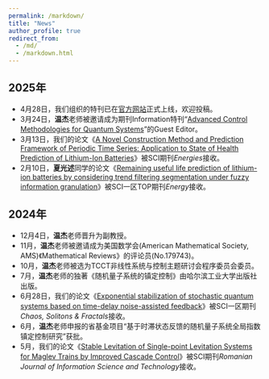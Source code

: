 ```yaml
---
permalink: /markdown/
title: "News"
author_profile: true
redirect_from: 
  - /md/
  - /markdown.html
---
```


## 2025年

* 4月28日，我们组织的特刊已在[官方网站](https://www.mdpi.com/journal/information/special_issues/WH0YS8QM8K)正式上线，欢迎投稿。
* 3月24日，**温杰**老师被邀请成为期刊Information特刊“[Advanced Control Methodologies for Quantum Systems](https://www.mdpi.com/journal/information/special_issues/WH0YS8QM8K)”的Guest Editor。
* 3月13日，我们的论文《[A Novel Construction Method and Prediction Framework of Periodic Time Series: Application to State of Health Prediction of Lithium-Ion Batteries](https://doi.org/10.3390/en18061438)》被SCI期刊*Energies*接收。
* 2月10日，**夏光述**同学的论文《[Remaining useful life prediction of lithium-ion batteries by considering trend filtering segmentation under fuzzy information granulation](https://doi.org/10.1016/j.energy.2025.134810)》被SCI一区TOP期刊*Energy*接收。

## 2024年

* 12月4日，**温杰**老师晋升为副教授。
* 11月，**温杰**老师被邀请成为美国数学会(American Mathematical Society, AMS)《Mathematical Reviews》的评论员(No.179743)。
* 10月，**温杰**老师被选为TCCT非线性系统与控制主题研讨会程序委员会委员。
* 7月，**温杰**老师的独著《随机量子系统的镇定控制》由哈尔滨工业大学出版社出版。
* 6月28日，我们的论文《[Exponential stabilization of stochastic quantum systems based on time-delay noise-assisted feedback](https://doi.org/10.1016/j.chaos.2024.115228)》被SCI一区期刊*Chaos, Solitons & Fractals*接收。
* 6月，**温杰**老师申报的省基金项目“基于时滞状态反馈的随机量子系统全局指数镇定控制研究”获批。
* 5月，我们的论文《[Stable Levitation of Single-point Levitation Systems for Maglev Trains by Improved Cascade Control](https://doi.org/10.59277/ROMJIST.2024.3-4.08)》被SCI期刊*Romanian Journal of Information Science and Technology*接收。
